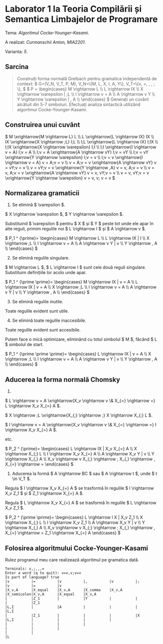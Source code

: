 # Laborator 1 la Teoria Compilării și Semantica Limbajelor de Programare

Tema: *Algoritmul Cocke-Younger-Kasami*.

A realizat: *Curmanschii Anton, MIA2201*.

Varianta: *5*.


## Sarcina


> Construiți forma normală Greibach pentru gramatica independentă de context:
> $ G=(V_N, V_T, P, M), V_N=\\{M, L, X, I, A, Y\\}, V_T=\\{v, =,  , , ; \\}, $
> $ P =
> \begin{cases}
> M \rightarrow L \\\\
> L \rightarrow IX \\\\
> X \rightarrow \varepsilon | ;L \\\\
> I \rightarrow v = A \\\\
> A \rightarrow v Y \\\\
> Y \rightarrow \varepsilon | , A \\\\
> \end{cases} $
> Generați un cuvânt alcătuit din 5-7 simboluri. Efectuați analiza sintactică utilizând algoritmul Cocke-Younger-Kasami.

## Construirea unui cuvânt

$ M \xrightarrow{M \rightarrow L} L \\\\
L \xrightarrow{L \rightarrow IX} IX \\\\
IX \xrightarrow{X \rightarrow ;L} I;L \\\\
I;L \xrightarrow{L \rightarrow IX} I;IX \\\\
I;IX \xrightarrow{X \rightarrow \varepsilon} I;I \\\\
I;I \xrightarrow{I \rightarrow v = A} I;v = A \\\\
I;v = A \xrightarrow{A \rightarrow vY} I;v = vY \\\\
I;v = vY \xrightarrow{Y \rightarrow \varepsilon} I;v = v \\\\
I;v = v \xrightarrow{I \rightarrow v = A} v = A;v = v \\\\
v = A;v = v \xrightarrow{A \rightarrow vY} v = vY;v = v \\\\
v = vY;v = v \xrightarrow{Y \rightarrow ,A} v = v, A;v = v \\\\
v = v, A;v = v \xrightarrow{A \rightarrow vY} v = v, vY;v = v \\\\
v = v, vY;v = v \xrightarrow{Y \rightarrow \varepsilon} v = v, v; v = v $


## Normalizarea gramaticii

1. Se elimină $ \varepsilon $.

$ X \rightarrow \varepsilon $, $ Y \rightarrow \varepsilon $.

Substituind $ \varepsilon $ pentru $ X $ și $ Y $ peste tot unde ele apar în alte reguli, primim regulile noi $ L \rightarrow I $ și $ A \rightarrow v $.

$ P_1 ^ {\prime}=
\begin{cases}
M \rightarrow L \\\\
L \rightarrow IX | I \\\\
X \rightarrow ;L \\\\
I \rightarrow v = A \\\\
A \rightarrow v Y | v \\\\
Y \rightarrow , A \\\\
\end{cases} $

2. Se elimină regulile singulare.

$ M \rightarrow L $, $ L \rightarrow I $ sunt cele două reguli singulare.
Substituim definițiile lor acolo unde apar.

$ P_1 ^ {\prime \prime}=
\begin{cases}
M \rightarrow IX | v = A \\\\
L \rightarrow IX | v = A \\\\
X \rightarrow ;L \\\\
I \rightarrow v = A \\\\
A \rightarrow v Y | v \\\\
Y \rightarrow , A \\\\
\end{cases} $

3. Se elimină regulile inutile.

Toate regulile evident sunt utile.


4. Se elimină toate regulile inaccesibile.

Toate regulile evident sunt accesibile.


Putem face o mică optimizare, eliminând cu totul simbolul $ M $, făcând $ L $ simbolul de start.

$ P_1 ^ {\prime \prime \prime}=
\begin{cases}
L \rightarrow IX | v = A \\\\
X \rightarrow ;L \\\\
I \rightarrow v = A \\\\
A \rightarrow v Y | v \\\\
Y \rightarrow , A \\\\
\end{cases} $


## Aducerea la forma normală Chomsky

1. 

$ L \rightarrow v = A \xrightarrow{X_v \rightarrow v \\& X_{=} \rightarrow =} L \rightarrow X_v X_{=} A $.

$ X \rightarrow ;L \xrightarrow{X_{;} \rightarrow ;} X \rightarrow X_{;} L $.

$ I \rightarrow v = A \xrightarrow{X_v \rightarrow v \\& X_{=} \rightarrow =} I \rightarrow X_v X_{=} A $.

etc.

$ P_2 ^ {\prime}=
\begin{cases}
L \rightarrow IX | X_v X_{=} A \\\\
X \rightarrow X_{;} L \\\\
I \rightarrow X_v X_{=} A \\\\
A \rightarrow X_v Y | v \\\\
Y \rightarrow X_{,} A \\\\
X_v \rightarrow v
X_{;} \rightarrow ;
X_{,} \rightarrow ,
X_{=} \rightarrow =
\end{cases} $


1. Aducerea la formă $ A \rightarrow BC $ sau $ A \rightarrow t $, unde $ t \in V_T $.

Regula $ I \rightarrow X_v X_{=} A $ se trasformă în regulile $ I \rightarrow X_v Z_1 $ și $ Z_1 \rightarrow X_{=} A $.

Regula $ L \rightarrow X_v X_{=} A $ se trasformă în regulile $ L \rightarrow X_v Z_1 $.

$ P_2 ^ {\prime \prime}=
\begin{cases}
L \rightarrow I X | X_v Z_1 \\\\
X \rightarrow X_{;} L \\\\
I \rightarrow X_v Z_1 \\\\
A \rightarrow X_v Y | v \\\\
Y \rightarrow X_{,} A \\\\
X_v \rightarrow v
X_{;} \rightarrow ;
X_{,} \rightarrow ,
X_{=} \rightarrow =
Z_1 \rightarrow X_{=} A
\end{cases} $


## Folosirea algoritmului Cocke-Younger-Kasami

Rulez programul meu care realizează algoritmul pe gramatica dată.

```
Terminals: v,;,,,=                                                                                     
Enter a word (q to quit): v=v,v;v=v                                                                    
Is part of language? true                                                                              
|v          |=          |v          |,          |v          |;          |v          |=          |v     
|X_v,A      |X_equal    |X_v,A      |X_comma    |X_v,A      |X_semicolon|X_v,A      |X_equal    |X_v,A 
|           |Z_1        |           |Y          |           |           |           |Z_1               
|L,I        |           |A          |           |           |           |L,I                           
|           |Z_1        |           |           |           |X                                         
|L,I        |           |           |           |                                                      
|           |           |           |                                                                  
|           |           |                                                                              
|           |                                                                                          
|L                                                                                                     
```